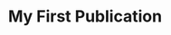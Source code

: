 ---
title: My First Publication
year: 2018
excerpt: Lorem ipsum dolor sit amet, consectetur adipiscing elit. Nullam ac sapien vel sem tristique consequat ac eu magna. Nulla condimentum erat quis enim tempor consequat.
pub-image: https://placehold.co/600x300
pub-url: https://researchgate.net
comments: true
---